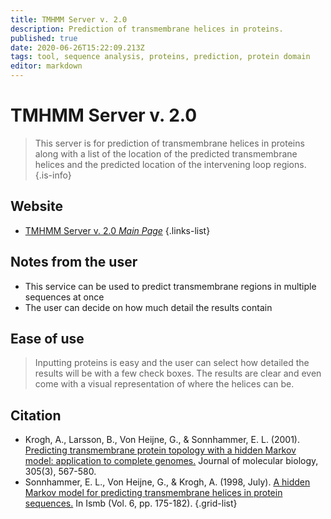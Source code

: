 ```yaml
---
title: TMHMM Server v. 2.0
description: Prediction of transmembrane helices in proteins.
published: true
date: 2020-06-26T15:22:09.213Z
tags: tool, sequence analysis, proteins, prediction, protein domain
editor: markdown
---
```


# TMHMM Server v. 2.0

> This server is for prediction of transmembrane helices in proteins along with a list of the location of the predicted transmembrane helices and the predicted location of the intervening loop regions.
{.is-info}

 

## Website 

- [TMHMM Server v. 2.0 *Main Page*](https://services.healthtech.dtu.dk/service.php?TMHMM-2.0)
 {.links-list}

## Notes from the user
- This service can be used to predict transmembrane regions in multiple sequences at once
- The user can decide on how much detail the results contain 

## Ease of use
> Inputting proteins is easy and the user can select how detailed the results will be with a few check boxes. The results are clear and even come with a visual representation of where the helices can be. 


## Citation 
- Krogh, A., Larsson, B., Von Heijne, G., & Sonnhammer, E. L. (2001). [Predicting transmembrane protein topology with a hidden Markov model: application to complete genomes.](https://www.sciencedirect.com/science/article/abs/pii/S0022283600943158) Journal of molecular biology, 305(3), 567-580.
-	Sonnhammer, E. L., Von Heijne, G., & Krogh, A. (1998, July). [A hidden Markov model for predicting transmembrane helices in protein sequences.](https://www.aaai.org/Papers/ISMB/1998/ISMB98-021.pdf) In Ismb (Vol. 6, pp. 175-182).
{.grid-list}
